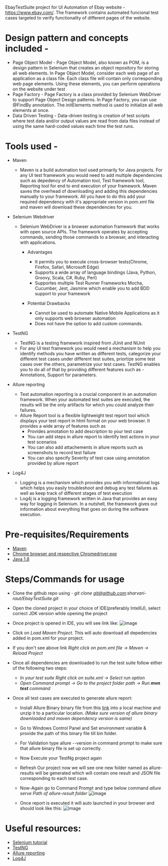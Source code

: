 EbayTestSuite project for UI Automation of Ebay website - https://www.ebay.com/. The framework contains automated funcional test cases targeted to verify functionality of different pages of the website.

# Design pattern and concepts included -
- Page Object Model -  Page Object Model, also known as POM, is a design pattern in Selenium that creates an object repository for storing all web elements. In Page Object Model, consider each web page of an application as a class file. Each class file will contain only corresponding web page elements. Using these elements, you can perform operations on the website under test
- Page Factory - Page Factory is a class provided by Selenium WebDriver to support Page Object Design patterns. In Page Factory, you can use @FindBy annotation. The initElements method is used to initialize all web elements at once.
- Data Driven Testing - Data-driven testing is creation of test scripts where test data and/or output values are read from data files instead of using the same hard-coded values each time the test runs.

# Tools used -
- Maven
    - Maven is a build automation tool used primarily for Java projects. For any UI test framework you would need to add multiple dependencies such as depedency of Automation tool, Test framework tool, Reporting tool for end to end execution of your framework. Maven saves the overhead of downloading and adding this dependencies manually to your framework. All you have to do this add your required dependency with it's appropriate version in pom.xml file and maven will download these dependencies for you.

- Selenium Webdriver
    - Selenium WebDriver is a browser automation framework that works with open source APIs. The framework operates by accepting commands, sending those commands to a browser, and interacting with applications.
        - Advantages
            - It permits you to execute cross-browser tests(Chrome, Firefox, Safari, Microsoft Edge)
            - Supports a wide array of language bindings (Java, Python, Groovy, Scala, C#, Ruby, Perl)
            - Supportes multiple Test Runner Frameworks Mocha, Cucumber, Jest, Jasmine which enable you to add BDD support to your framework

        - Potential Drawbacks
            - Cannot be used to automate Native Mobile Applications as it only supports web browser automation
            - Does not have the option to add custom commands.

- TestNG
    - TestNG is a testing framework inspired from JUnit and NUnit
    - For any UI test framework you would need a mechanism to help you identify methods you have written as different tests, categorize your different test cases under different test suites, priortize some test cases over the others, parametrize your test cases. TestNG enables you to do all of that by providing different features such as - Annotations, Support for parameters.

- Allure reporting
    -  Test automation reporting is a crucial component in an automation framework. When your automated test suites are executed, the results will be the only artifacts for which you could analyze their failures.
    -  Allure Report tool is a flexible lightweight test report tool which displays your test report in html format on your web browser. It provides a wide array of features such as
        - Provides annotation to add description to your test case
        - You can add steps in allure report to identify test actions in your test scenarios
        - You can also add attachements in allure reports such as screenshots to record test failure
        - You can also specify Severity of test case using annotation provided by allure report
- Log4J
    - Logging is a mechanism which provides you with informational logs which helps you easily troubleshoot and debug any test failures as well as keep track of different stages of test execution
    - Log4j is a logging framework written in Java that provides an easy way for logging in Selenium. In a nutshell, the framework gives out information about everything that goes on during the software execution.

# Pre-requisites/Requirements
- [Maven](https://maven.apache.org/install.html)
- [Chrome browser and respective Chromedriver.exe](https://chromedriver.chromium.org/downloads)
- [Java 1.8](https://www.java.com/en/download/)

# Steps/Commands for usage
- Clone the github repo using - *git clone git@github.com:sharvari-raut/EbayTestSuite.git*
- Open the cloned project in your choice of IDE(preferably IntellIJ), select correct JDK version while opening the project
- Once project is opened in IDE, you will see link like:
  ![image](https://user-images.githubusercontent.com/32537661/134026902-a998f121-8a49-4c1d-8d63-43bece8a81f5.png)

-  Click on *Load Maven Project*. This will auto download all depedencies added in pom.xml for your project.
-  If you don't see above link *Right click on pom.xml file -> Maven -> Reload Project*
-  Once all dependencies are downloaded to run the test suite follow either of the following two steps:
    - *In your test suite Right click on suite.xml -> Select run option*
    - *Open Command prompt -> Go to the project folder path -> Run **mvn test** command*

- Once all test cases are executed to generate allure report:
    -  Install Allure Binary binary file from this [link](https://github.com/allure-framework/allure2/releases) into a local machine and unzip it to a particular location.
       *(Make sure version of allure binary downloaded and maven dependency version is same)*
    -  Go to Windows Control Panel and Set environment variable & provide the path of this binary file till bin folder.
    -  For Validation type allure --version in command prompt to make sure that allure binary file is set up correctly.
    -  Now Execute your TestNg project again
    -  Refresh Our project now we will see one new folder named as allure-results will be generated which will contain one result and JSON file corresponding to each test case.
    -  Now-Again go to Command Prompt and type below command
       *allure serve Path of allure-result folder*
       ![image](https://user-images.githubusercontent.com/32537661/134029442-b9ae2e59-8359-44ed-b4fd-74dd33bf7cdb.png)

    - Once report is executed it will auto launched in your browser and should look like this:
      ![image](https://user-images.githubusercontent.com/32537661/134029845-a306def3-a32d-44fc-8491-2f21495cab7e.png)


# Useful resources:
- [Selenium tutorial](https://www.seleniumeasy.com/selenium-webdriver-tutorials)
- [TestNG](https://testng.org/doc/)
- [Allure reporting](https://www.swtestacademy.com/allure-report-testng/)
- [Log4J](http://www.appliedselenium.com/2019/02/how-to-use-log4j-in-selenium-automate/)